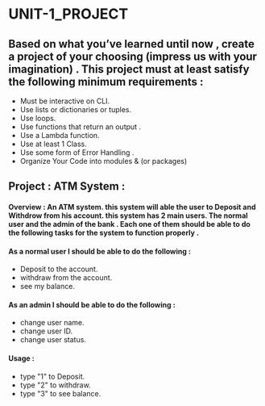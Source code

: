 # UNIT-1_PROJECT

## Based on what you’ve learned until now , create a project of your choosing (impress us with your imagination) . This project must at least satisfy the following minimum requirements :

- Must be interactive on CLI.
- Use lists or dictionaries or tuples. 
- Use loops.
- Use functions that return an output . 
- Use a Lambda function.
- Use at least 1 Class.
- Use some form of Error Handling .
- Organize Your Code into modules & (or packages)

## Project :  ATM System :

#### Overview : An ATM system. this system will able the user to Deposit and Withdrow from his account. this system has 2 main users. The normal user and the admin of the bank . Each one of them should be able to do the following tasks for the system to function properly . 

#### As a normal user I should be able to do the following :
- Deposit to the account. 
- withdraw from the account.
- see my balance.

#### As an admin I should be able to do the following :
- change user name.
- change user ID.
- change user status.

#### Usage :
- type "1" to Deposit.
- type "2" to withdraw.
- type "3" to see balance.
